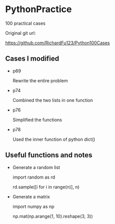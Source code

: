 # PythonPractice
   
   100 practical cases
    
   Original git url: 
    
   https://github.com/RichardFu123/Python100Cases

## Cases I modified
- p69 
   
   Rewrite the entire problem

- p74

    Combined the two lists in one function

- p76

    Simplified the functions
    
- p78

    Used the inner function of python dict()

## Useful functions and notes

- Generate a random list

    import random as rd

    rd.sample([i for i in range(n)], n)
- Generate a matrix

    import numpy as np
    
    np.mat(np.arange(1, 10).reshape(3, 3))

